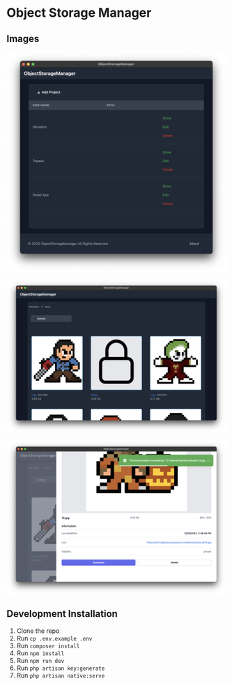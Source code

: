 # Object Storage Manager

## Images

![dashboard](./public/images/dashboard.png)

![images-list](./public/images/images-list.png)

![download](./public/images/download.png)

## Development Installation
1. Clone the repo
2. Run `cp .env.example .env`
3. Run `composer install`
4. Run `npm install`
5. Run `npm run dev`
6. Run `php artisan key:generate`
7. Run `php artisan native:serve`



